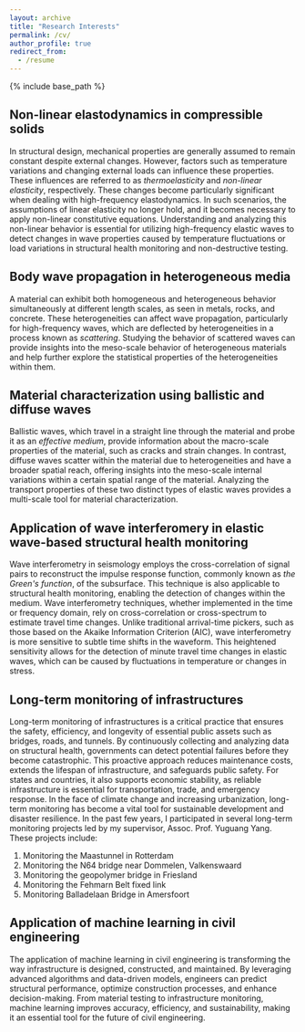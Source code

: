 ```yaml
---
layout: archive
title: "Research Interests"
permalink: /cv/
author_profile: true
redirect_from:
  - /resume
---
```


{% include base_path %}

Non-linear elastodynamics in compressible solids
------
In structural design, mechanical properties are generally assumed to remain constant despite external changes. However, factors such as temperature variations and changing external loads can influence these properties. These influences are referred to as *thermoelasticity* and *non-linear elasticity*, respectively. These changes become particularly significant when dealing with high-frequency elastodynamics. In such scenarios, the assumptions of linear elasticity no longer hold, and it becomes necessary to apply non-linear constitutive equations. Understanding and analyzing this non-linear behavior is essential for utilizing high-frequency elastic waves to detect changes in wave properties caused by temperature fluctuations or load variations in structural health monitoring and non-destructive testing.

Body wave propagation in heterogeneous media
------
A material can exhibit both homogeneous and heterogeneous behavior simultaneously at different length scales, as seen in metals, rocks, and concrete. These heterogeneities can affect wave propagation, particularly for high-frequency waves, which are deflected by heterogeneities in a process known as *scattering*. Studying the behavior of scattered waves can provide insights into the meso-scale behavior of heterogeneous materials and help further explore the statistical properties of the heterogeneities within them.

Material characterization using ballistic and diffuse waves
------
Ballistic waves, which travel in a straight line through the material and probe it as an *effective medium*, provide information about the macro-scale properties of the material, such as cracks and strain changes. In contrast, diffuse waves scatter within the material due to heterogeneities and have a broader spatial reach, offering insights into the meso-scale internal variations within a certain spatial range of the material. Analyzing the transport properties of these two distinct types of elastic waves provides a multi-scale tool for material characterization.

Application of wave interferomery in elastic wave-based structural health monitoring
------
Wave interferometry in seismology employs the cross-correlation of signal pairs to reconstruct the impulse response function, commonly known as *the Green's function*, of the subsurface. This technique is also applicable to structural health monitoring, enabling the detection of changes within the medium. Wave interferometry techniques, whether implemented in the time or frequency domain, rely on cross-correlation or cross-spectrum to estimate travel time changes. Unlike traditional arrival-time pickers, such as those based on the Akaike Information Criterion (AIC), wave interferometry is more sensitive to subtle time shifts in the waveform. This heightened sensitivity allows for the detection of minute travel time changes in elastic waves, which can be caused by fluctuations in temperature or changes in stress.

Long-term monitoring of infrastructures
------
Long-term monitoring of infrastructures is a critical practice that ensures the safety, efficiency, and longevity of essential public assets such as bridges, roads, and tunnels. By continuously collecting and analyzing data on structural health, governments can detect potential failures before they become catastrophic. This proactive approach reduces maintenance costs, extends the lifespan of infrastructure, and safeguards public safety. For states and countries, it also supports economic stability, as reliable infrastructure is essential for transportation, trade, and emergency response. In the face of climate change and increasing urbanization, long-term monitoring has become a vital tool for sustainable development and disaster resilience. In the past few years, I participated in several long-term monitoring projects led by my supervisor, Assoc. Prof. Yuguang Yang. These projects include:
1. Monitoring the Maastunnel in Rotterdam
2. Monitoring the N64 bridge near Dommelen, Valkenswaard
3. Monitoring the geopolymer bridge in Friesland
4. Monitoring the Fehmarn Belt fixed link
5. Monitoring Balladelaan Bridge in Amersfoort

Application of machine learning in civil engineering
------
The application of machine learning in civil engineering is transforming the way infrastructure is designed, constructed, and maintained. By leveraging advanced algorithms and data-driven models, engineers can predict structural performance, optimize construction processes, and enhance decision-making. From material testing to infrastructure monitoring, machine learning improves accuracy, efficiency, and sustainability, making it an essential tool for the future of civil engineering.

